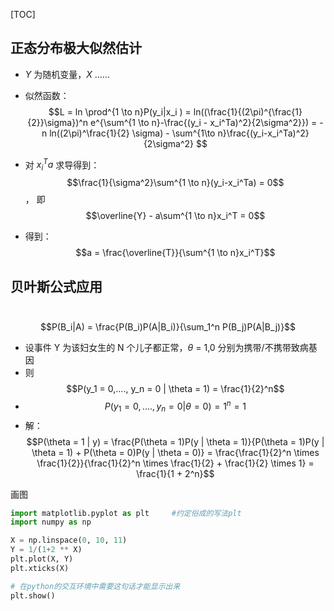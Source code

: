 [TOC]

## 正态分布极大似然估计

* $Y$ 为随机变量，$X$ ……

* 似然函数：$$L = ln \prod^{1 \to n}P(y_i|x_i )  = ln((\frac{1}{(2\pi)^{\frac{1}{2}}\sigma})^n e^{\sum^{1 \to n}-\frac{(y_i - x_i^Ta)^2}{2\sigma^2}}) = -n ln((2\pi)^\frac{1}{2} \sigma) - \sum^{1\to n}\frac{(y_i-x_i^Ta)^2}{2\sigma^2} $$
* 对 $x_i^Ta$ 求导得到：$$\frac{1}{\sigma^2}\sum^{1 \to n}(y_i-x_i^Ta) = 0$$， 即 $$\overline{Y} - a\sum^{1 \to n}x_i^T = 0$$
* 得到：$$a = \frac{\overline{T}}{\sum^{1 \to n}x_i^T}$$

## 贝叶斯公式应用

​								$$P(B_i|A) = \frac{P(B_i)P(A|B_i)}{\sum_1^n P(B_j)P(A|B_j)}$$	

* 设事件 Y 为该妇女生的 N 个儿子都正常，$\theta$ = 1,0 分别为携带/不携带致病基因
* 则 $$P(y_1 = 0,...., y_n = 0 | \theta = 1) = \frac{1}{2}^n$$
*  $$P(y_1 = 0,...., y_n = 0 | \theta = 0) = 1^n = 1$$
* 解：$$P(\theta = 1 | y) = \frac{P(\theta = 1)P(y | \theta = 1)}{P(\theta = 1)P(y | \theta = 1) + P(\theta = 0)P(y | \theta = 0)} = \frac{\frac{1}{2}^n \times \frac{1}{2}}{\frac{1}{2}^n \times \frac{1}{2} + \frac{1}{2} \times 1} = \frac{1}{1 + 2^n}$$

画图

```python
import matplotlib.pyplot as plt     #约定俗成的写法plt
import numpy as np

X = np.linspace(0, 10, 11)
Y = 1/(1+2 ** X)
plt.plot(X, Y)
plt.xticks(X)

# 在python的交互环境中需要这句话才能显示出来
plt.show()
```
